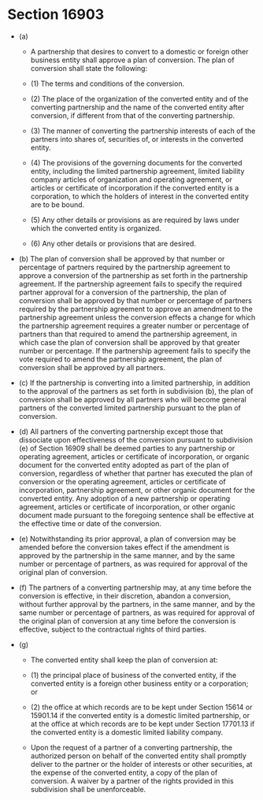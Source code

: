 # Section 16903

- (a) 

  - A partnership that desires to convert to a domestic or foreign other business entity shall approve a plan of conversion. The plan of conversion shall state the following:

  - (1) The terms and conditions of the conversion.

  - (2) The place of the organization of the converted entity and of the converting partnership and the name of the converted entity after conversion, if different from that of the converting partnership.

  - (3) The manner of converting the partnership interests of each of the partners into shares of, securities of, or interests in the converted entity.

  - (4) The provisions of the governing documents for the converted entity, including the limited partnership agreement, limited liability company articles of organization and operating agreement, or articles or certificate of incorporation if the converted entity is a corporation, to which the holders of interest in the converted entity are to be bound.

  - (5) Any other details or provisions as are required by laws under which the converted entity is organized.

  - (6) Any other details or provisions that are desired.

- (b) The plan of conversion shall be approved by that number or percentage of partners required by the partnership agreement to approve a conversion of the partnership as set forth in the partnership agreement. If the partnership agreement fails to specify the required partner approval for a conversion of the partnership, the plan of conversion shall be approved by that number or percentage of partners required by the partnership agreement to approve an amendment to the partnership agreement unless the conversion effects a change for which the partnership agreement requires a greater number or percentage of partners than that required to amend the partnership agreement, in which case the plan of conversion shall be approved by that greater number or percentage. If the partnership agreement fails to specify the vote required to amend the partnership agreement, the plan of conversion shall be approved by all partners.

- (c) If the partnership is converting into a limited partnership, in addition to the approval of the partners as set forth in subdivision (b), the plan of conversion shall be approved by all partners who will become general partners of the converted limited partnership pursuant to the plan of conversion.

- (d) All partners of the converting partnership except those that dissociate upon effectiveness of the conversion pursuant to subdivision (e) of Section 16909 shall be deemed parties to any partnership or operating agreement, articles or certificate of incorporation, or organic document for the converted entity adopted as part of the plan of conversion, regardless of whether that partner has executed the plan of conversion or the operating agreement, articles or certificate of incorporation, partnership agreement, or other organic document for the converted entity. Any adoption of a new partnership or operating agreement, articles or certificate of incorporation, or other organic document made pursuant to the foregoing sentence shall be effective at the effective time or date of the conversion.

- (e) Notwithstanding its prior approval, a plan of conversion may be amended before the conversion takes effect if the amendment is approved by the partnership in the same manner, and by the same number or percentage of partners, as was required for approval of the original plan of conversion.

- (f) The partners of a converting partnership may, at any time before the conversion is effective, in their discretion, abandon a conversion, without further approval by the partners, in the same manner, and by the same number or percentage of partners, as was required for approval of the original plan of conversion at any time before the conversion is effective, subject to the contractual rights of third parties.

- (g) 

  - The converted entity shall keep the plan of conversion at:

  - (1) the principal place of business of the converted entity, if the converted entity is a foreign other business entity or a corporation; or

  - (2) the office at which records are to be kept under Section 15614 or 15901.14 if the converted entity is a domestic limited partnership, or at the office at which records are to be kept under Section 17701.13 if the converted entity is a domestic limited liability company.

  - Upon the request of a partner of a converting partnership, the authorized person on behalf of the converted entity shall promptly deliver to the partner or the holder of interests or other securities, at the expense of the converted entity, a copy of the plan of conversion. A waiver by a partner of the rights provided in this subdivision shall be unenforceable.
